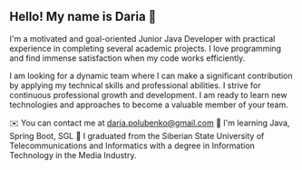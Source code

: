 ## Hello! My name is Daria 👋

I'm a motivated and goal-oriented Junior Java Developer with practical experience in completing several academic projects.
I love programming and find immense satisfaction when my code works efficiently.

I am looking for a dynamic team where I can make a significant contribution by applying my technical skills and professional abilities. I strive for continuous professional growth and development. I am ready to learn new technologies and approaches to become a valuable member of your team.

✉️  You can contact me at daria.polubenko@gmail.com
🧠  I'm learning Java, Spring Boot, SGL
📖 I graduated from the Siberian State University of Telecommunications and Informatics with a degree in Information Technology in the Media Industry.

